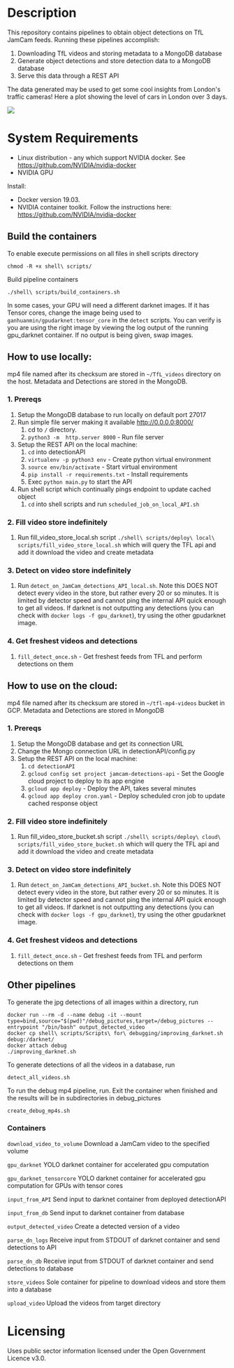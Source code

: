 # Description
This repository contains pipelines to obtain object detections on TfL JamCam feeds.
Running these pipelines accomplish:
 1) Downloading TfL videos and storing metadata to a MongoDB database
 2) Generate object detections and store detection data to a MongoDB database
 3) Serve this data through a REST API

The data generated may be used to get some cool insights from London's traffic cameras! Here a 
plot showing the level of cars in London over 3 days.

![](cars_London.gif)

# System Requirements
- Linux distribution - any which support  NVIDIA docker. See https://github.com/NVIDIA/nvidia-docker
- NVIDIA GPU

Install:
- Docker version 19.03.
- NVIDIA container toolkit. Follow the instructions here: https://github.com/NVIDIA/nvidia-docker



## Build the containers
To enable execute permissions on all files in shell scripts directory
```
chmod -R +x shell\ scripts/
``` 

Build pipeline containers 
``` 
./shell\ scripts/build_containers.sh 
```

In some cases, your GPU will need a different darknet images. If it has Tensor cores, change the image being used
to ```ganhuanmin/gpudarknet:tensor_core``` in the ```detect``` scripts. You can verify is you are using the right image
by viewing the log output of the running gpu_darknet container. If no output is being given, swap images.



## How to use locally: 
mp4 file named after its checksum are stored in ```~/TfL_videos``` directory on the host.
Metadata and Detections are stored in the MongoDB.


### 1. Prereqs
1) Setup the MongoDB database to run locally on default port 27017
2) Run simple file server making it available http://0.0.0.0:8000/
    1) cd to ```/``` directory. 
    2) ```python3 -m  http.server 8000``` - Run file server
3) Setup the REST API on the local machine:
    1) ```cd``` into detectionAPI
    2) ```virtualenv -p python3 env``` - Create python virtual environment
    3) ```source env/bin/activate``` - Start virtual environment
    4) ```pip install -r requirements.txt``` - Install requirements
    5) Exec ```python main.py``` to start the API
4) Run shell script which continually pings endpoint to update cached object
    1) ```cd``` into shell scripts and run ```scheduled_job_on_local_API.sh```


### 2. Fill video store indefinitely
1) Run fill_video_store_local.sh script ``` ./shell\ scripts/deploy\ local\ scripts/fill_video_store_local.sh ``` which 
  will query the TFL api and add it download the video and create metadata

### 3. Detect on video store indefinitely
1) Run ```detect_on_JamCam_detections_API_local.sh```. Note this DOES NOT detect every video in the store, 
but rather every 20 or so minutes. It is limited by detector speed and cannot ping the internal API quick 
enough to get all videos. If darknet is not outputting any detections (you can check with ```docker logs -f gpu_darknet```), 
try using the other gpudarknet image.

### 4. Get freshest videos and detections
1) ```fill_detect_once.sh``` - Get freshest feeds from TFL and perform detections on them



## How to use on the cloud:
mp4 file named after its checksum are stored in ```~/tfl-mp4-videos``` bucket in GCP.
Metadata and Detections are stored in MongoDB

### 1. Prereqs
1) Setup the MongoDB database and get its connection URL
2) Change the Mongo connection URL in detectionAPI/config.py
3) Setup the REST API on the local machine:
    1) ```cd detectionAPI```
    2) ```gcloud config set project jamcam-detections-api``` - Set the Google cloud project to deploy to its app engine
    3) ```gcloud app deploy``` - Deploy the API, takes several minutes
    4) ```gcloud app deploy cron.yaml``` - Deploy scheduled cron job to update cached response object

### 2. Fill video store indefinitely
1) Run fill_video_store_bucket.sh script ``` ./shell\ scripts/deploy\ cloud\ scripts/fill_video_store_bucket.sh ``` which 
  will query the TFL api and add it download the video and create metadata

### 3. Detect on video store indefinitely
1) Run ```detect_on_JamCam_detections_API_bucket.sh```. Note this DOES NOT detect every video in the store, 
but rather every 20 or so minutes. It is limited by detector speed and cannot ping the internal API quick 
enough to get all videos. If darknet is not outputting any detections (you can check with ```docker logs -f gpu_darknet```), 
try using the other gpudarknet image.

### 4. Get freshest videos and detections
1) ```fill_detect_once.sh``` - Get freshest feeds from TFL and perform detections on them


## Other pipelines
To generate the jpg detections of all images within a directory, run 
```
docker run --rm -d --name debug -it --mount type=bind,source="$(pwd)"/debug_pictures,target=/debug_pictures --entrypoint "/bin/bash" output_detected_video
docker cp shell\ scripts/Scripts\ for\ debugging/improving_darknet.sh debug:/darknet/ 
docker attach debug
./improving_darknet.sh
```

To generate detections of all the videos in a database, run
```
detect_all_videos.sh
```

To run the debug mp4 pipeline, run. Exit the container when finished and the results will be in subdirectories in debug_pictures
```
create_debug_mp4s.sh
```

### Containers
```download_video_to_volume``` Download a JamCam video to the specified volume

```gpu_darknet``` YOLO darknet container for accelerated gpu computation 

```gpu_darknet_tensorcore``` YOLO darknet container for accelerated gpu computation for GPUs with tensor cores

```input_from_API``` Send input to darknet container from deployed detectionAPI

```input_from_db``` Send input to darknet container from database

```output_detected_video``` Create a detected version of a video

```parse_dn_logs``` Receive input from STDOUT of darknet container and send detections to API

```parse_dn_db``` Receive input from STDOUT of darknet container and send detections to database

```store_videos``` Sole container for pipeline to download videos and store them into a database

```upload_video``` Upload the videos from target directory

# Licensing
Uses public sector information licensed under the Open Government Licence v3.0.